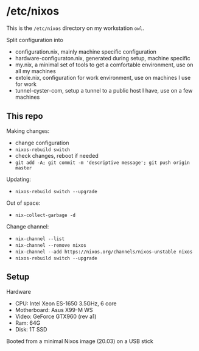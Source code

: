 # /etc/nixos

This is the `/etc/nixos` directory on my workstation `owl`.

Split configuration into 
- configuration.nix, mainly machine specific configuration
- hardware-configuraton.nix, generated during setup, machine specific
- my.nix, a minimal set of tools to get a comfortable environment, use on all my machines
- extole.nix, configuration for work environment, use on machines I use for work
- tunnel-cyster-com, setup a tunnel to a public host I have, use on a few machines

## This repo

Making changes:

* change configuration 
* `nixos-rebuild switch`
* check changes, reboot if needed
* `git add -A; git commit -m 'descriptive message'; git push origin master`

Updating:

*  `nixos-rebuild switch --upgrade`

Out of space:

* `nix-collect-garbage -d`

Change channel:

* `nix-channel --list`
* `nix-channel --remove nixos`
* `nix-channel --add https://nixos.org/channels/nixos-unstable nixos`
* `nixos-rebuild switch --upgrade`

## Setup

Hardware
- CPU: Intel Xeon ES-1650 3.5GHz, 6 core
- Motherboard: Asus X99-M WS
- Video: GeForce GTX960 (rev a1)
- Ram: 64G
- Disk: 1T SSD

Booted from a minimal Nixos image (20.03) on a USB stick

